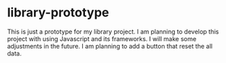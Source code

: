 # library-prototype
This is just a prototype for my library project. I am planning  to develop this project with using Javascript and its frameworks.
I will make some adjustments in the future. I am planning to add a button that reset the all data.
